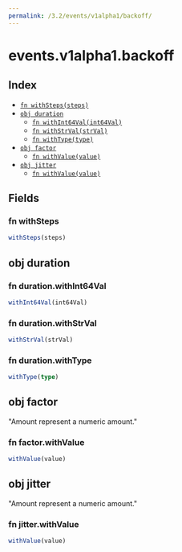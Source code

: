 ```yaml
---
permalink: /3.2/events/v1alpha1/backoff/
---
```


# events.v1alpha1.backoff



## Index

* [`fn withSteps(steps)`](#fn-withsteps)
* [`obj duration`](#obj-duration)
  * [`fn withInt64Val(int64Val)`](#fn-durationwithint64val)
  * [`fn withStrVal(strVal)`](#fn-durationwithstrval)
  * [`fn withType(type)`](#fn-durationwithtype)
* [`obj factor`](#obj-factor)
  * [`fn withValue(value)`](#fn-factorwithvalue)
* [`obj jitter`](#obj-jitter)
  * [`fn withValue(value)`](#fn-jitterwithvalue)

## Fields

### fn withSteps

```ts
withSteps(steps)
```



## obj duration



### fn duration.withInt64Val

```ts
withInt64Val(int64Val)
```



### fn duration.withStrVal

```ts
withStrVal(strVal)
```



### fn duration.withType

```ts
withType(type)
```



## obj factor

"Amount represent a numeric amount."

### fn factor.withValue

```ts
withValue(value)
```



## obj jitter

"Amount represent a numeric amount."

### fn jitter.withValue

```ts
withValue(value)
```

